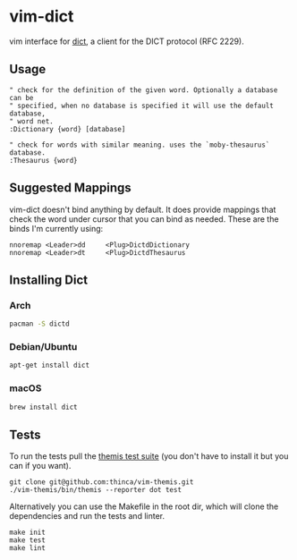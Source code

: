 vim-dict
========

vim interface for [dict](https://sourceforge.net/projects/dict/), a client for
the DICT protocol (RFC 2229).

Usage
-----

```viml
" check for the definition of the given word. Optionally a database can be
" specified, when no database is specified it will use the default database,
" word net.
:Dictionary {word} [database]

" check for words with similar meaning. uses the `moby-thesaurus` database.
:Thesaurus {word}
```

Suggested Mappings
------------------

vim-dict doesn't bind anything by default. It does provide mappings that check
the word under cursor that you can bind as needed. These are the binds I'm
currently using:

```viml
nnoremap <Leader>dd     <Plug>DictdDictionary
nnoremap <Leader>dt     <Plug>DictdThesaurus
```

Installing Dict
---------------

### Arch

```bash
pacman -S dictd
```

### Debian/Ubuntu

```bash
apt-get install dict 
```

### macOS

```bash
brew install dict
```

Tests
-----

To run the tests pull the [themis test
suite](https://github.com/thinca/vim-themis) (you don't have to install it but
you can if you want).

```
git clone git@github.com:thinca/vim-themis.git
./vim-themis/bin/themis --reporter dot test
```

Alternatively you can use the Makefile in the root dir, which will clone the
dependencies and run the tests and linter.

```
make init
make test
make lint
```
